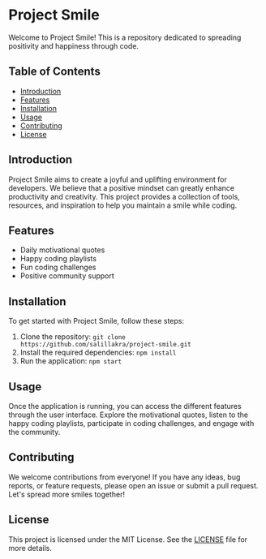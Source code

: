 # Project Smile

Welcome to Project Smile! This is a repository dedicated to spreading positivity and happiness through code.

## Table of Contents

- [Introduction](#introduction)
- [Features](#features)
- [Installation](#installation)
- [Usage](#usage)
- [Contributing](#contributing)
- [License](#license)

## Introduction

Project Smile aims to create a joyful and uplifting environment for developers. We believe that a positive mindset can greatly enhance productivity and creativity. This project provides a collection of tools, resources, and inspiration to help you maintain a smile while coding.

## Features

- Daily motivational quotes
- Happy coding playlists
- Fun coding challenges
- Positive community support

## Installation

To get started with Project Smile, follow these steps:

1. Clone the repository: `git clone https://github.com/salillakra/project-smile.git`
2. Install the required dependencies: `npm install`
3. Run the application: `npm start`

## Usage

Once the application is running, you can access the different features through the user interface. Explore the motivational quotes, listen to the happy coding playlists, participate in coding challenges, and engage with the community.

## Contributing

We welcome contributions from everyone! If you have any ideas, bug reports, or feature requests, please open an issue or submit a pull request. Let's spread more smiles together!

## License

This project is licensed under the MIT License. See the [LICENSE](LICENSE) file for more details.
